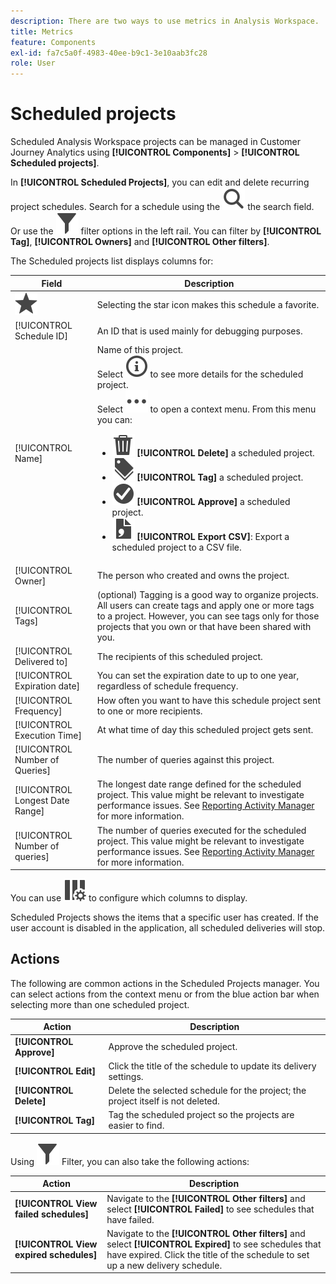 ```yaml
---
description: There are two ways to use metrics in Analysis Workspace.
title: Metrics
feature: Components
exl-id: fa7c5a0f-4983-40ee-b9c1-3e10aab3fc28
role: User
---
```

# Scheduled projects

Scheduled Analysis Workspace projects can be managed in Customer Journey Analytics using **[!UICONTROL Components]** > **[!UICONTROL Scheduled projects]**.

In **[!UICONTROL  Scheduled Projects]**, you can edit and delete recurring project schedules. Search for a schedule using the ![Search](/help/assets/icons/Search.svg) the search field. Or use the ![Filter](/help/assets/icons/Filter.svg) filter options in the left rail. You can filter by **[!UICONTROL Tag]**, **[!UICONTROL Owners]** and **[!UICONTROL Other filters]**.

The Scheduled projects list displays columns for:

| Field | Description |
| --- | --- |
| ![Star](/help/assets/icons/Star.svg) | Selecting the star icon makes this schedule a favorite. |
| [!UICONTROL Schedule ID] | An ID that is used mainly for debugging purposes. |
| [!UICONTROL Name] | Name of this project.<br/>Select ![InfoOutline](/help/assets/icons/InfoOutline.svg) to see more details for the scheduled project.<br/>Select ![More](/help/assets/icons/More.svg) to open a context menu. From this menu you can:<ul><li>![Delete](/help/assets/icons/Delete.svg) **[!UICONTROL Delete]** a scheduled project.</li><li>![Labels](/help/assets/icons/Labels.svg) **[!UICONTROL Tag]** a scheduled project.</li><li>![CheckmarkCircle](/help/assets/icons/CheckmarkCircle.svg) **[!UICONTROL Approve]** a scheduled project.</li><li>![FileCSV](/help/assets/icons/FileCSV.svg) **[!UICONTROL Export CSV]**: Export a scheduled project to a CSV file.</li></ul>|
| [!UICONTROL Owner] | The person who created and owns the project. |
| [!UICONTROL Tags] | (optional) Tagging is a good way to organize projects. All users can create tags and apply one or more tags to a project. However, you can see tags only for those projects that you own or that have been shared with you.  |
| [!UICONTROL Delivered to] | The recipients of this scheduled project. |
| [!UICONTROL Expiration date] | You can set the expiration date to up to one year, regardless of schedule frequency. |
| [!UICONTROL Frequency] | How often you want to have this schedule project sent to one or more recipients. |
| [!UICONTROL Execution Time] | At what time of day this scheduled project gets sent. |
| [!UICONTROL Number of Queries] | The number of queries against this project. | 
| [!UICONTROL Longest Date Range] | The longest date range defined for the scheduled project. This value might be relevant to investigate performance issues. See [Reporting Activity Manager](/help/reporting-activity-manager/reporting-activity-overview.md) for more information. |
| [!UICONTROL Number of queries] | The number of queries executed for the scheduled project. This value might be relevant to investigate performance issues. See [Reporting Activity Manager](/help/reporting-activity-manager/reporting-activity-overview.md) for more information.| 

You can use ![ColumnSetting](/help/assets/icons/ColumnSetting.svg) to configure which columns to display.

Scheduled Projects shows the items that a specific user has created. If the user account is disabled in the application, all scheduled deliveries will stop.



## Actions

The following are common actions in the Scheduled Projects manager. You can select actions from the context menu or from the blue action bar when selecting more than one scheduled project.

| Action | Description |
|---|---|
| **[!UICONTROL Approve]** | Approve the scheduled project. |
| **[!UICONTROL Edit]** | Click the title of the schedule to update its delivery settings.|
| **[!UICONTROL Delete]** | Delete the selected schedule for the project; the project itself is not deleted.|
| **[!UICONTROL Tag]** | Tag the scheduled project so the projects are easier to find. |

Using ![Filter](/help/assets/icons/Filter.svg) Filter, you can also take the following actions:

| Action | Description |
|---|---|
|**[!UICONTROL View failed schedules]**| Navigate to the **[!UICONTROL Other filters]** and select **[!UICONTROL Failed]** to see schedules that have failed. |
|**[!UICONTROL View expired schedules]**|Navigate to the **[!UICONTROL Other filters]** and select **[!UICONTROL Expired]** to see schedules that have expired. Click the title of the schedule to set up a new delivery schedule. |

